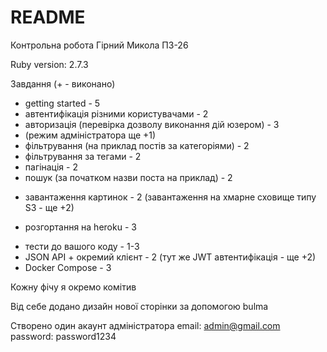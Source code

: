 # README
Контрольна робота Гірний Микола ПЗ-26

Ruby version: 2.7.3

Завдання (+ - виконано)
+ getting started - 5
+ автентифікація різними користувачами - 2
+ авторизація (перевірка дозволу виконання дій юзером) - 3 
+ (режим адміністратора ще +1)
+ фільтрування (на приклад постів за категоріями) - 2
+ фільтрування за тегами - 2
+ пагінація - 2
+ пошук (за початком назви поста на приклад) - 2
- завантаження картинок - 2 (завантаження на хмарне сховище типу S3 - ще +2)
+ розгортання на heroku - 3
- тести до вашого коду - 1-3
- JSON API + окремий клієнт - 2 (тут же JWT автентифікація - ще +2)
- Docker Compose - 3

Кожну фічу я окремо комітив

Від себе додано дизайн нової сторінки за допомогою bulma

Створено один акаунт адміністратора
email: admin@gmail.com
password: password1234
